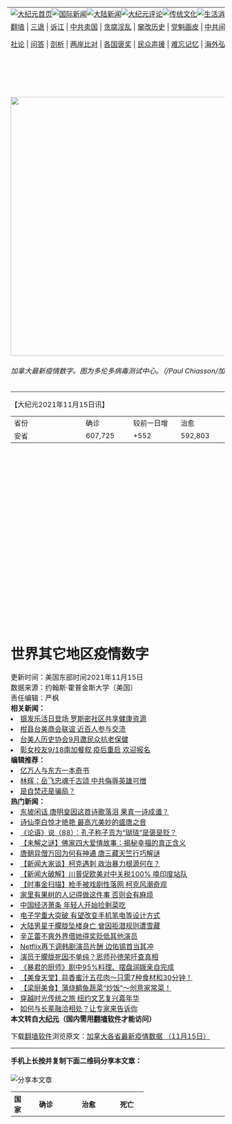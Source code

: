 <a name="1" id="1" target="_blank"></a><span id="1"></span>
<table align=center border="0"><tr><td colspan="2" VALIGN=TOP><a href="https://github.com/1992513/djy/blob/master/gb/nf1351518.md#1"><img src="https://raw.githubusercontent.com/1992513/www/master/t/djy/1.jpg" title="大纪元首页" alt="大纪元首页"></a><a href="https://github.com/1992513/djy/blob/master/gb/n24hr.md#1"><img src="https://raw.githubusercontent.com/1992513/www/master/t/djy/3.jpg" title="国际新闻" alt="国际新闻"></a><a href="https://github.com/1992513/djy/blob/master/gb/nsc413.md#1"><img src="https://raw.githubusercontent.com/1992513/www/master/t/djy/4.jpg" title="大陆新闻" alt="大陆新闻"></a><a href="https://github.com/1992513/djy/blob/master/gb/news392.md#1"><img src="https://raw.githubusercontent.com/1992513/www/master/t/djy/5.jpg" title="大纪元评论" alt="大纪元评论"></a><a href="https://github.com/1992513/djy/blob/master/gb/news2007.md#1"><img src="https://raw.githubusercontent.com/1992513/www/master/t/djy/6.jpg" title="传统文化" alt="传统文化"></a><a href="https://github.com/1992513/djy/blob/master/gb/news2008.md#1"><img src="https://raw.githubusercontent.com/1992513/www/master/t/djy/7.jpg" title="生活消费" alt="生活消费"></a><a href="https://github.com/1992513/djy/blob/master/gb/ncyule.md#1"><img src="https://raw.githubusercontent.com/1992513/www/master/t/djy/8.jpg" title="娱乐休闲" alt="娱乐休闲"></a><a href="https://github.com/1992513/djy/blob/master/gb/nsc1002.md#1"><img src="https://raw.githubusercontent.com/1992513/www/master/t/djy/9.jpg" title="健康" alt="健康"></a><a href="https://github.com/1992513/djy/blob/master/gb/nf6092.md#1"><img src="https://raw.githubusercontent.com/1992513/www/master/t/djy/10a.jpg" title="独家" alt="独家"></a><a href="https://github.com/1992513/djy/blob/master/gb/nf4514.md#1"><img src="https://raw.githubusercontent.com/1992513/www/master/t/djy/12a.jpg" title="头条要闻" alt="头条要闻"></a></td></tr>
<tr><td colspan="2" VALIGN=TOP><a target="_blank" href="https://github.com/1992513/www/blob/master/README.md?zsrh#1">翻墙</a> | <a target="_blank" href="https://github.com/1992513/djy/blob/master/gb/nf5657.md#1">三退</a> | <a target="_blank" href="https://github.com/1992513/djy/blob/master/gb/nf6124.md#1">诉江</a> | <a target="_blank" href="https://github.com/1992513/djy/blob/master/gb/nf1176117.md#1">中共卖国</a> | <a target="_blank" href="https://github.com/1992513/djy/blob/master/gb/nf5773.md#1">贪腐淫乱</a> | <a target="_blank" href="https://github.com/1992513/djy/blob/master/gb/nf1176115.md#1">窜改历史</a> | <a target="_blank" href="https://github.com/1992513/djy/blob/master/gb/nf1176107.md#1">党魁画皮</a> | <a target="_blank" href="https://github.com/1992513/djy/blob/master/gb/nf1320400.md#1">中共间谍</a> | <a target="_blank" href="https://github.com/1992513/djy/blob/master/gb/nf1176114.md#1">破坏传统</a> | <a target="_blank" href="https://github.com/1992513/ntdtv/blob/master/gb/prog447_1.md#1">恶贯满盈</a> | <a target="_blank" href="https://github.com/1992513/djy/blob/master/gb/ncid278.md#1">人权</a> | <a target="_blank" href="https://github.com/1992513/djy/blob/master/gb/nf1176111.md#1">迫害</a> | <a target="_blank" href="https://gitlab.com/szzdlab/mh-qikan/blob/master/README.md#1">期刊</a> | <a target="_blank" href="https://github.com/1992513/djy/blob/master/gb/nf5562.md#1">伪火</a></p><p><a target="_blank" href="https://github.com/1992513/djy/blob/master/gb/9p.md#1">社论</a> | <a target="_blank" href="https://github.com/1992513/djy/blob/master/gb/nf4378.md#1">问答</a> | <a target="_blank" href="https://github.com/1992513/djy/blob/master/gb/nf5792.md#1">剖析</a> | <a target="_blank" href="https://github.com/1992513/djy/blob/master/gb/nf5735.md#1">两岸比对</a> | <a target="_blank" href="https://github.com/1992513/djy/blob/master/gb/nf6119.md#1">各国褒奖</a> | <a target="_blank" href="https://github.com/1992513/djy/blob/master/gb/nf6120.md#1">民众声援</a> | <a target="_blank" href="https://github.com/1992513/djy/blob/master/gb/nf1188594.md#1">难忘记忆</a> | <a target="_blank" href="https://github.com/1992513/djy/blob/master/gb/nf3180.md#1">海外弘传</a> | <a target="_blank" href="https://github.com/1992513/djy/blob/master/gb/nf5410.md#1">万人上访</a> | <a target="_blank" href="https://github.com/1992513/www/blob/master/README.md?zsrh#1">平台首页</a> | <a target="_blank" href="https://github.com/1992513/djy/blob/master/gb/nf4386.md#1">支持</a> | <a target="_blank" href="https://github.com/1992513/djy/blob/master/gb/nf4389.md#1">真相</a> | <a target="_blank" href="https://github.com/1992513/djy/blob/master/gb/nf5790.md#1">圣缘</a> | <a target="_blank" href="https://github.com/1992513/djy/blob/master/gb/nf4786.md#1">神韵</a></td></tr>
<tr><td VALIGN=TOP width="626"><h2 align=center>加拿大各省最新疫情数据 （11月15日）</h2>
<img width="600" src="https://i.epochtimes.com/assets/uploads/2021/09/id13240328-CP121268511-600x400.jpg" />
<h6>加拿大最新疫情数字。图为多伦多病毒测试中心。（/Paul Chiasson/加通社）</h6>
<hr>
<p>【大纪元2021年11月15日讯】</p>
<div id="canada-data-summary">
<table style="height: 480px;" width="597">
<tbody>
<tr>
<td width="150">省份</td>
<td width="94">确诊</td>
<td width="94">较前一日增</td>
<td width="93">治愈</td>
<td width="72">死亡</td>
<td width="57">死亡增</td>
</tr>
<td width="150">安省</td>
<td width="94">607,725</td>
<td width="94">+552</td>
<td width="93">592,803</td>
<td width="72">9,937</td>
<td width="57">+3</td>
<td width="150">魁省</td>
<td width="94">434,849</td>
<td width="94">+509</td>
<td width="93">417,519</td>
<td width="72">11,546</td>
<td width="57">+1</td>
<td width="150">卑诗省</td>
<td width="94">213,020</td>
<td width="94">+381</td>
<td width="93">206,665</td>
<td width="72">2,273</td>
<td width="57">+16</td>
<td width="150">亚伯塔省</td>
<td width="94">330,098</td>
<td width="94">+286</td>
<td width="93">321,082</td>
<td width="72">3,188</td>
<td width="57">+17</td>
<td width="150">萨省</td>
<td width="94">79,594</td>
<td width="94">+97</td>
<td width="93">77,497</td>
<td width="72">896</td>
<td width="57">+2</td>
<td width="150">曼省</td>
<td width="94">65,763</td>
<td width="94">+392</td>
<td width="93">62,991</td>
<td width="72">1,273</td>
<td width="57">+4</td>
<td width="150">新斯科舍省</td>
<td width="94">7,913</td>
<td width="94">+99</td>
<td width="93">7,545</td>
<td width="72">103</td>
<td width="57">?+1</td>
<td width="150">新布伦瑞克省</td>
<td width="94">7,234</td>
<td width="94">+40</td>
<td width="93">6,586</td>
<td width="72">122</td>
<td width="57"></td>
<td width="150">爱德华王子岛</td>
<td width="94">328</td>
<td width="94">+1</td>
<td width="93">320</td>
<td width="72">0</td>
<td width="150">纽芬兰拉布拉多</td>
<td width="94">2,027</td>
<td width="94">+2</td>
<td width="93">1,972</td>
<td width="72">17</td>
<td width="150">西北地区</td>
<td width="94">2,001</td>
<td width="94"></td>
<td width="93">1,864</td>
<td width="72">12</td>
<td width="150">育空</td>
<td width="94">1,278</td>
<td width="93">998</td>
<td width="72">11</td>
<td width="150">努纳武特</td>
<td width="94">674</td>
<td width="93">670</td>
<td width="72">4</td>
<td width="150">其它（邮轮归国）</td>
<td width="94">13</td>
<td width="93">13</td>
<td width="72">?0</td>
<td width="150">总数</td>
<td width="94">1,752,517</td>
<td width="94">+2,456</td>
<td width="93">1,698,525</td>
<td width="72">29,382</td>
<td width="57">+45</td>
</tbody>
</table>
</div>
<div>
<div id="canada-data-summary"></div>
<h1>世界其它地区疫情数字</h1>
<table class="table table-hover">
<thead>
<th scope="col">国家</th>
<th scope="col">确诊</th>
<th scope="col">治愈</th>
<th scope="col">死亡</th>
</thead>
<tbody data-role="body">
<th scope="row">美国</th>
<td>48069870</td>
<td>38045515</td>
<td>784764</td>
<th scope="row">印度</th>
<td>34447536</td>
<td>33849785</td>
<td>463655</td>
<th scope="row">巴西</th>
<td>21960766</td>
<td>21162046</td>
<td>611384</td>
<th scope="row">英国</th>
<td>9600369</td>
<td>7863878</td>
<td>142945</td>
<th scope="row">俄罗斯</th>
<td>9109094</td>
<td>7812557</td>
<td>256597</td>
<th scope="row">土耳其</th>
<td>8432018</td>
<td>7914217</td>
<td>73746</td>
<th scope="row">法国</th>
<td>7290886</td>
<td>7015612</td>
<td>118224</td>
<th scope="row">伊朗</th>
<td>6045212</td>
<td>5708253</td>
<td>128272</td>
<th scope="row">阿根廷</th>
<td>5307159</td>
<td>5173493</td>
<td>116250</td>
<th scope="row">德国</th>
<td>5068919</td>
<td>4494300</td>
<td>98361</td>
<th scope="row">西班牙</th>
<td>5056954</td>
<td>4894422</td>
<td>87716</td>
<th scope="row">哥伦比亚</th>
<td>5034266</td>
<td>4874808</td>
<td>127833</td>
<th scope="row">意大利</th>
<td>4865260</td>
<td>4611566</td>
<td>132819</td>
<th scope="row">印度尼西亚</th>
<td>4251076</td>
<td>4098884</td>
<td>143670</td>
<th scope="row">墨西哥</th>
<td>3845733</td>
<td>3206890</td>
<td>291147</td>
<th scope="row">乌克兰</th>
<td>3228441</td>
<td>2642459</td>
<td>77147</td>
<th scope="row">波兰</th>
<td>3214023</td>
<td>2817206</td>
<td>78879</td>
<th scope="row">南非</th>
<td>2926075</td>
<td>2819870</td>
<td>89489</td>
<th scope="row">菲律宾</th>
<td>2818511</td>
<td>2745777</td>
<td>45709</td>
<th scope="row">马来西亚</th>
<td>2551452</td>
<td>2455767</td>
<td>29729</td>
<th scope="row">荷兰</th>
<td>2314304</td>
<td>2025305</td>
<td>18750</td>
<th scope="row">秘鲁</th>
<td>2214543</td>
<td>1720665</td>
<td>200635</td>
<th scope="row">伊拉克</th>
<td>2070076</td>
<td>2026387</td>
<td>23536</td>
<th scope="row">泰国</th>
<td>2024753</td>
<td>1910509</td>
<td>20079</td>
<th scope="row">捷克</th>
<td>1896075</td>
<td>1722749</td>
<td>31541</td>
<th scope="row">罗马尼亚</th>
<td>1744440</td>
<td>1587856</td>
<td>53264</td>
<th scope="row">智利</th>
<td>1728767</td>
<td>1631261</td>
<td>38001</td>
<th scope="row">日本</th>
<td>1725201</td>
<td>1705474</td>
<td>18327</td>
<th scope="row">孟加拉国</th>
<td>1572735</td>
<td>1536744</td>
<td>27926</td>
<th scope="row">比利时</th>
<td>1484712</td>
<td>1242741</td>
<td>26321</td>
<th scope="row">以色列</th>
<td>1337781</td>
<td>1324018</td>
<td>8143</td>
<th scope="row">巴基斯坦</th>
<td>1279876</td>
<td>1228473</td>
<td>28612</td>
<th scope="row">塞尔维亚</th>
<td>1214650</td>
<td>1114763</td>
<td>10896</td>
<th scope="row">瑞典</th>
<td>1182471</td>
<td>1147455</td>
<td>15051</td>
<th scope="row">葡萄牙</th>
<td>1108462</td>
<td>1051839</td>
<td>18265</td>
<th scope="row">越南</th>
<td>1035138</td>
<td>864516</td>
<td>23183</td>
<th scope="row">奥地利</th>
<td>971541</td>
<td>842934</td>
<td>11746</td>
<th scope="row">匈牙利</th>
<td>960844</td>
<td>825775</td>
<td>32171</td>
<th scope="row">古巴</th>
<td>959064</td>
<td>948969</td>
<td>8283</td>
<th scope="row">哈萨克斯坦</th>
<td>957537</td>
<td>915369</td>
<td>12434</td>
<th scope="row">摩洛哥</th>
<td>948271</td>
<td>930236</td>
<td>14746</td>
<th scope="row">瑞士</th>
<td>918745</td>
<td>844708</td>
<td>11363</td>
<th scope="row">约旦</th>
<td>895564</td>
<td>853406</td>
<td>11255</td>
<th scope="row">希腊</th>
<td>838824</td>
<td>743826</td>
<td>16838</td>
<th scope="row">尼泊尔</th>
<td>817333</td>
<td>798544</td>
<td>11478</td>
<th scope="row">格鲁吉亚</th>
<td>785911</td>
<td>722399</td>
<td>11057</td>
<th scope="row">阿拉伯联合酋长国</th>
<td>741006</td>
<td>735638</td>
<td>2144</td>
<th scope="row">突尼斯</th>
<td>715716</td>
<td>689585</td>
<td>25315</td>
<th scope="row">保加利亚</th>
<td>658870</td>
<td>520208</td>
<td>26555</td>
<th scope="row">黎巴嫩</th>
<td>652966</td>
<td>624767</td>
<td>8588</td>
<th scope="row">白俄罗斯</th>
<td>629271</td>
<td>609243</td>
<td>4861</td>
<th scope="row">危地马拉</th>
<td>610034</td>
<td>591882</td>
<td>15730</td>
<th scope="row">哥斯达黎加</th>
<td>564662</td>
<td>530682</td>
<td>7223</td>
<th scope="row">斯洛伐克</th>
<td>563445</td>
<td>472092</td>
<td>13598</td>
<th scope="row">阿塞拜疆</th>
<td>561925</td>
<td>523660</td>
<td>7471</td>
<th scope="row">斯里兰卡</th>
<td>552274</td>
<td>524311</td>
<td>14016</td>
<th scope="row">沙特阿拉伯</th>
<td>549260</td>
<td>538329</td>
<td>8816</td>
<th scope="row">克罗地亚</th>
<td>539887</td>
<td>495889</td>
<td>9936</td>
<th scope="row">玻利维亚</th>
<td>523485</td>
<td>482744</td>
<td>19017</td>
<th scope="row">厄瓜多尔</th>
<td>521792</td>
<td>443880</td>
<td>33088</td>
<th scope="row">缅甸</th>
<td>513962</td>
<td>484992</td>
<td>18946</td>
<th scope="row">爱尔兰</th>
<td>503018</td>
<td>409700</td>
<td>5566</td>
<th scope="row">巴拿马</th>
<td>474621</td>
<td>465473</td>
<td>7343</td>
<th scope="row">巴拉圭</th>
<td>462003</td>
<td>445028</td>
<td>16340</td>
<th scope="row">立陶宛</th>
<td>444181</td>
<td>401124</td>
<td>6344</td>
<th scope="row">巴勒斯坦</th>
<td>427034</td>
<td>419328</td>
<td>4493</td>
<th scope="row">丹麦</th>
<td>426992</td>
<td>387199</td>
<td>2772</td>
<th scope="row">委内瑞拉</th>
<td>419745</td>
<td>405840</td>
<td>5026</td>
<th scope="row">科威特</th>
<td>413034</td>
<td>410295</td>
<td>2462</td>
<th scope="row">韩国</th>
<td>397466</td>
<td>362834</td>
<td>3115</td>
<th scope="row">多米尼加</th>
<td>397016</td>
<td>388077</td>
<td>4170</td>
<th scope="row">乌拉圭</th>
<td>396677</td>
<td>388670</td>
<td>6102</td>
<th scope="row">斯洛文尼亚</th>
<td>379964</td>
<td>332168</td>
<td>4953</td>
<th scope="row">洪都拉斯</th>
<td>376967</td>
<td>117912</td>
<td>10353</td>
<th scope="row">蒙古国</th>
<td>373344</td>
<td>313256</td>
<td>1888</td>
<th scope="row">埃塞俄比亚</th>
<td>368979</td>
<td>345903</td>
<td>6630</td>
<th scope="row">利比亚</th>
<td>365237</td>
<td>318816</td>
<td>5307</td>
<th scope="row">摩尔多瓦</th>
<td>353778</td>
<td>333622</td>
<td>8549</td>
<th scope="row">埃及</th>
<td>344907</td>
<td>288114</td>
<td>19567</td>
<th scope="row">亚美尼亚</th>
<td>329341</td>
<td>295722</td>
<td>7055</td>
<th scope="row">阿曼</th>
<td>304437</td>
<td>299853</td>
<td>4113</td>
<th scope="row">巴林</th>
<td>277246</td>
<td>275614</td>
<td>1393</td>
<th scope="row">波黑</th>
<td>265149</td>
<td>192218</td>
<td>12075</td>
<th scope="row">肯尼亚</th>
<td>254309</td>
<td>247682</td>
<td>5319</td>
<th scope="row">卡塔尔</th>
<td>241232</td>
<td>238965</td>
<td>611</td>
<th scope="row">拉脱维亚</th>
<td>240762</td>
<td>216645</td>
<td>3765</td>
<th scope="row">新加坡</th>
<td>239272</td>
<td>215994</td>
<td>594</td>
<th scope="row">挪威</th>
<td>229309</td>
<td>88952</td>
<td>951</td>
<th scope="row">尼日利亚</th>
<td>213177</td>
<td>205770</td>
<td>2968</td>
<th scope="row">爱沙尼亚</th>
<td>212607</td>
<td>184487</td>
<td>1690</td>
<th scope="row">赞比亚</th>
<td>209996</td>
<td>206209</td>
<td>3666</td>
<th scope="row">北马其顿</th>
<td>209449</td>
<td>193781</td>
<td>7337</td>
<th scope="row">阿尔及利亚</th>
<td>208104</td>
<td>142776</td>
<td>5991</td>
<th scope="row">博茨瓦纳</th>
<td>194129</td>
<td>190863</td>
<td>2416</td>
<th scope="row">阿尔巴尼亚</th>
<td>193269</td>
<td>181839</td>
<td>2997</td>
<th scope="row">澳大利亚</th>
<td>190624</td>
<td>167278</td>
<th scope="row">乌兹别克斯坦</th>
<td>189915</td>
<td>186191</td>
<td>1358</td>
<th scope="row">吉尔吉斯斯坦</th>
<td>182425</td>
<td>176909</td>
<td>2707</td>
<th scope="row">芬兰</th>
<td>170285</td>
<td>46000</td>
<td>1230</td>
<th scope="row">阿富汗</th>
<td>156610</td>
<td>129263</td>
<td>7294</td>
<th scope="row">黑山</th>
<td>152411</td>
<td>145557</td>
<td>2216</td>
<th scope="row">莫桑比克</th>
<td>151432</td>
<td>149403</td>
<td>1936</td>
<th scope="row">津巴布韦</th>
<td>133438</td>
<td>128287</td>
<td>4697</td>
<th scope="row">加纳</th>
<td>130710</td>
<td>128506</td>
<td>1207</td>
<th scope="row">纳米比亚</th>
<td>129060</td>
<td>125354</td>
<td>3564</td>
<th scope="row">乌干达</th>
<td>126965</td>
<td>97025</td>
<td>3239</td>
<th scope="row">塞浦路斯</th>
<td>124225</td>
<td>90755</td>
<td>577</td>
<th scope="row">柬埔寨</th>
<td>119588</td>
<td>115979</td>
<td>2872</td>
<th scope="row">萨尔瓦多</th>
<td>118041</td>
<td>101092</td>
<td>3731</td>
<th scope="row">喀麦隆</th>
<td>106190</td>
<td>102716</td>
<td>1770</td>
<th scope="row">卢旺达</th>
<td>100148</td>
<td>45519</td>
<td>1338</td>
<th scope="row">牙买加</th>
<td>90311</td>
<td>60847</td>
<td>2329</td>
<th scope="row">马尔代夫</th>
<td>89999</td>
<td>87538</td>
<td>247</td>
<th scope="row">卢森堡</th>
<td>84738</td>
<td>81273</td>
<td>859</td>
<th scope="row">塞内加尔</th>
<td>73958</td>
<td>72063</td>
<td>1881</td>
<th scope="row">安哥拉</th>
<td>64913</td>
<td>61687</td>
<td>1727</td>
<th scope="row">特立尼达和多巴哥</th>
<td>62670</td>
<td>53829</td>
<td>1870</td>
<th scope="row">马拉维</th>
<td>61845</td>
<td>58623</td>
<td>2302</td>
<th scope="row">科特迪瓦</th>
<td>61511</td>
<td>60400</td>
<td>702</td>
<th scope="row">刚果（金）</th>
<td>57803</td>
<td>50930</td>
<td>1099</td>
<th scope="row">留尼汪岛</th>
<td>55865</td>
<td>54058</td>
<td>376</td>
<th scope="row">老挝</th>
<td>55018</td>
<td>6558</td>
<td>104</td>
<th scope="row">瓜德罗普</th>
<td>54920</td>
<td>2250</td>
<td>745</td>
<th scope="row">斐济</th>
<td>52429</td>
<td>50450</td>
<td>694</td>
<th scope="row">苏里南</th>
<td>50078</td>
<td>29529</td>
<td>1139</td>
<th scope="row">斯威士兰</th>
<td>46472</td>
<td>45204</td>
<td>1245</td>
<th scope="row">叙利亚</th>
<td>46421</td>
<td>27773</td>
<td>2672</td>
<th scope="row">法属圭亚那</th>
<td>45445</td>
<td>11254</td>
<td>322</td>
<th scope="row">马提尼克</th>
<td>43881</td>
<td>700</td>
<th scope="row">马达加斯加</th>
<td>43672</td>
<td>41322</td>
<td>964</td>
<th scope="row">苏丹</th>
<td>40238</td>
<td>32905</td>
<td>3099</td>
<th scope="row">法属波利尼西亚</th>
<td>40178</td>
<td>33500</td>
<td>636</td>
<th scope="row">佛得角</th>
<td>38299</td>
<td>37867</td>
<td>350</td>
<th scope="row">马耳他</th>
<td>38255</td>
<td>36797</td>
<td>462</td>
<th scope="row">毛里塔尼亚</th>
<td>38188</td>
<td>36636</td>
<td>807</td>
<th scope="row">圭亚那合作共和国</th>
<td>36872</td>
<td>33598</td>
<td>959</td>
<th scope="row">加蓬</th>
<td>36787</td>
<td>30360</td>
<td>268</td>
<th scope="row">巴布亚新几内亚</th>
<td>32985</td>
<td>31244</td>
<td>436</td>
<th scope="row">几内亚</th>
<td>30715</td>
<td>29650</td>
<td>387</td>
<th scope="row">伯利兹</th>
<td>29105</td>
<td>26741</td>
<td>544</td>
<th scope="row">坦桑尼亚</th>
<td>26208</td>
<td>183</td>
<td>725</td>
<th scope="row">多哥</th>
<td>26167</td>
<td>25816</td>
<td>243</td>
<th scope="row">贝宁</th>
<td>24833</td>
<td>24546</td>
<td>161</td>
<th scope="row">海地</th>
<td>24635</td>
<td>20703</td>
<td>708</td>
<th scope="row">索马里</th>
<td>22837</td>
<td>11189</td>
<td>1313</td>
<th scope="row">塞舌尔</th>
<td>22722</td>
<td>22313</td>
<td>122</td>
<th scope="row">巴哈马</th>
<td>22601</td>
<td>21525</td>
<td>665</td>
<th scope="row">巴巴多斯</th>
<td>22316</td>
<td>13639</td>
<td>194</td>
<th scope="row">莱索托</th>
<td>21691</td>
<td>13098</td>
<td>661</td>
<th scope="row">马约特</th>
<td>20790</td>
<td>2964</td>
<td>185</td>
<th scope="row">布隆迪</th>
<td>20221</td>
<td>773</td>
<td>38</td>
<th scope="row">东帝汶</th>
<td>19810</td>
<td>19682</td>
<th scope="row">毛里求斯</th>
<td>18979</td>
<td>1854</td>
<td>240</td>
<th scope="row">刚果（布）</th>
<td>18390</td>
<td>12421</td>
<td>319</td>
<th scope="row">库拉索</th>
<td>17234</td>
<td>16961</td>
<td>175</td>
<th scope="row">塔吉克斯坦</th>
<td>17091</td>
<td>16965</td>
<td>124</td>
<th scope="row">尼加拉瓜</th>
<td>16877</td>
<td>4225</td>
<td>207</td>
<th scope="row">马里</th>
<td>16679</td>
<td>14859</td>
<td>588</td>
<th scope="row">阿鲁巴</th>
<td>16089</td>
<td>15782</td>
<td>172</td>
<th scope="row">安道尔</th>
<td>15907</td>
<td>15458</td>
<td>130</td>
<th scope="row">冰岛</th>
<td>15741</td>
<td>14015</td>
<td>34</td>
<th scope="row">布基纳法索</th>
<td>15281</td>
<td>14833</td>
<td>234</td>
<th scope="row">海峡群岛</th>
<td>15045</td>
<td>13643</td>
<td>100</td>
<th scope="row">文莱</th>
<td>14215</td>
<td>13562</td>
<td>96</td>
<th scope="row">吉布提</th>
<td>13496</td>
<td>13284</td>
<td>186</td>
<th scope="row">赤道几内亚</th>
<td>13485</td>
<td>13110</td>
<td>168</td>
<th scope="row">圣卢西亚</th>
<td>12837</td>
<td>12318</td>
<td>270</td>
<th scope="row">南苏丹</th>
<td>12590</td>
<td>12169</td>
<td>133</td>
<th scope="row">中非共和国</th>
<td>11666</td>
<td>6859</td>
<td>101</td>
<th scope="row">新喀里多尼亚</th>
<td>11620</td>
<td>55</td>
<td>272</td>
<th scope="row">马恩岛</th>
<td>10296</td>
<td>9885</td>
<td>64</td>
<th scope="row">冈比亚</th>
<td>9980</td>
<td>9624</td>
<td>341</td>
<th scope="row">也门</th>
<td>6665</td>
<td>1926</td>
<th scope="row">新西兰</th>
<td>8866</td>
<td>5176</td>
<th scope="row">厄立特里亚</th>
<td>7063</td>
<td>6863</td>
<td>51</td>
<th scope="row">尼日尔</th>
<td>6703</td>
<td>6235</td>
<td>232</td>
<th scope="row">直布罗陀</th>
<td>6561</td>
<td>98</td>
<th scope="row">几内亚比绍</th>
<td>6402</td>
<td>6080</td>
<td>144</td>
<th scope="row">塞拉利昂</th>
<td>6396</td>
<td>4393</td>
<td>121</td>
<th scope="row">格林纳达</th>
<td>5863</td>
<td>5601</td>
<td>200</td>
<th scope="row">利比里亚</th>
<td>5818</td>
<td>5458</td>
<td>287</td>
<th scope="row">百慕大</th>
<td>5708</td>
<td>5544</td>
<td>106</td>
<th scope="row">圣马力诺</th>
<td>5654</td>
<td>5460</td>
<td>92</td>
<th scope="row">多米尼克</th>
<td>5336</td>
<td>4937</td>
<td>35</td>
<th scope="row">圣文森特和格林纳丁斯</th>
<td>5326</td>
<td>3981</td>
<td>72</td>
<th scope="row">乍得</th>
<td>5105</td>
<td>4874</td>
<th scope="row">圣马丁岛</th>
<td>4542</td>
<td>4434</td>
<td>75</td>
<th scope="row">科摩罗</th>
<td>4396</td>
<td>4161</td>
<td>149</td>
<th scope="row">开曼群岛</th>
<td>4203</td>
<td>1352</td>
<td>2</td>
<th scope="row">安提瓜和巴布达</th>
<td>4118</td>
<td>3902</td>
<td>107</td>
<th scope="row">列支敦士登</th>
<td>3822</td>
<td>3615</td>
<td>61</td>
<th scope="row">圣多美和普林西比</th>
<td>3651</td>
<td>56</td>
<th scope="row">摩纳哥</th>
<td>3486</td>
<td>3407</td>
<td>36</td>
<th scope="row">特克斯和凯科斯群岛</th>
<td>3045</td>
<td>2966</td>
<td>23</td>
<th scope="row">法罗群岛</th>
<td>2482</td>
<td>10</td>
<th scope="row">圣基茨和尼维斯</th>
<td>2749</td>
<td>2649</td>
<td>27</td>
<th scope="row">英属维尔京群岛</th>
<td>2725</td>
<td>37</td>
<th scope="row">不丹</th>
<td>2625</td>
<td>2616</td>
<td>3</td>
<th scope="row">圣巴泰勒米岛</th>
<td>1589</td>
<td>6</td>
<th scope="row">安圭拉</th>
<td>1137</td>
<td>1053</td>
<td>4</td>
<th scope="row">格陵兰岛</th>
<td>1039</td>
<td>884</td>
<td>0</td>
<th scope="row">钻石公主号邮轮</th>
<td>712</td>
<td>699</td>
<td>13</td>
<th scope="row">瓦利斯和富图纳群岛</th>
<td>445</td>
<td>438</td>
<td>7</td>
<th scope="row">马尔维纳斯群岛</th>
<td>68</td>
<th scope="row">蒙特塞拉特</th>
<td>41</td>
<td>40</td>
<td>1</td>
<th scope="row">圣皮埃尔</th>
<td>32</td>
<th scope="row">梵蒂冈</th>
<th scope="row">所罗门群岛</th>
<td>20</td>
<th scope="row">帕劳共和国</th>
<td>8</td>
<th scope="row">瓦努阿图共和国</th>
<th scope="row">马绍尔群岛</th>
<th scope="row">萨摩亚独立国</th>
<th scope="row">圣赫勒拿</th>
<th scope="row">汤加王国</th>
<th scope="row">密克罗尼西亚</th>
<div class="bottombox text-center">更新时间：美国东部时间2021年11月15日<br />
数据来源：约翰斯·霍普金斯大学（美国）<br />
责任编辑：严枫</div>
<strong>相关新闻：</strong>
<li><a href="https://github.com/1992513/djy/blob/master/gb/25/9/3/n14587214.md#1">银发乐活日登场 罗斯密社区共享健康资源</a></li>
<li><a href="https://github.com/1992513/djy/blob/master/gb/25/9/1/n14585212.md#1">柑县台美商会联谊 近百人参与交流</a></li>
<li><a href="https://github.com/1992513/djy/blob/master/gb/25/9/1/n14585196.md#1">台美人历史协会9月邀民众抗老保健</a></li>
<li><a href="https://github.com/1992513/djy/blob/master/gb/25/9/1/n14585123.md#1">彰女校友9/18南加餐叙 疫后重启 欢迎报名</a></li>
<strong>编辑推荐：</strong>
<li><a href="https://github.com/1992513/djy/blob/master/gb/17/5/26/n9191512.md?dfh#1" target="_blank">亿万人与东方一本奇书</a></li><li><a href="https://github.com/1992513/djy/blob/master/gb/19/1/21/n10990583.md#1" target="_blank">林辉：岳飞忠魂千古颂 中共侮辱英雄可憎</a></li><li><a href="https://github.com/1992513/djy/blob/master/gb/8/3/29/n2063507.md#1" target="_blank">是自焚还是骗局？</a></li>
<strong>热门新闻：</strong>
<li><a href="https://github.com/1992513/djy/blob/master/gb/25/8/23/n14579437.md#1">东坡闲话 唐明皇因这首诗歌落泪 果真一诗成谶？</a></li>
<li><a href="https://github.com/1992513/djy/blob/master/gb/25/6/8/n14526856.md#1">诗仙李白惊才绝艳 最高亢美妙的盛唐之音</a></li>
<li><a href="https://github.com/1992513/djy/blob/master/gb/25/9/4/n14587803.md#1">《论语》说（88）：孔子称子贡为“瑚琏”是褒是贬？</a></li>
<li><a href="https://github.com/1992513/djy/blob/master/gb/25/9/6/n14588973.md#1">【未解之谜】佛家四大爱情故事：揭秘幸福的真正含义</a></li>
<li><a href="https://github.com/1992513/djy/blob/master/gb/25/8/19/n14576555.md#1">唐朝异僧万回为何有神通 唐三藏天竺行巧解谜</a></li>
<li><a href="https://github.com/1992513/djy/blob/master/gb/25/9/12/n14593402.md#1">【新闻大家谈】柯克遇刺 政治暴力根源何在？</a></li>
<li><a href="https://github.com/1992513/djy/blob/master/gb/25/9/12/n14593411.md#1">【新闻大破解】川普促欧美对中关税100% 唤印度站队</a></li>
<li><a href="https://github.com/1992513/djy/blob/master/gb/25/9/13/n14593664.md#1">【时事金扫描】枪手被戏剧性落网 柯克风潮奇观</a></li>
<li><a href="https://github.com/1992513/djy/blob/master/gb/25/9/12/n14593001.md#1">家里有果树的人记得做这件事 否则会有麻烦</a></li>
<li><a href="https://github.com/1992513/djy/blob/master/gb/25/9/12/n14593014.md#1">中国经济萧条 年轻人开始捡剩菜吃</a></li>
<li><a href="https://github.com/1992513/djy/blob/master/gb/25/9/11/n14592493.md#1">电子学重大突破 有望改变手机笔电等设计方式</a></li>
<li><a href="https://github.com/1992513/djy/blob/master/gb/25/9/11/n14592504.md#1">大陆男星于朦胧坠楼身亡 曾因拒潜规则遭雪藏</a></li>
<li><a href="https://github.com/1992513/djy/blob/master/gb/25/9/12/n14592616.md#1">辛芷蕾不爽外界借她得奖贬低其他演员</a></li>
<li><a href="https://github.com/1992513/djy/blob/master/gb/25/9/12/n14593512.md#1">Netflix再下调韩剧演员片酬 边佑锡首当其冲</a></li>
<li><a href="https://github.com/1992513/djy/blob/master/gb/25/9/14/n14594072.md#1">演员于朦胧死因不单纯？恩师孙德荣吁查真相</a></li>
<li><a href="https://github.com/1992513/djy/blob/master/gb/25/9/11/n14592184.md#1">《暴君的厨师》剧中95%料理、摆盘润娥亲自完成</a></li>
<li><a href="https://github.com/1992513/djy/blob/master/gb/25/9/13/n14593565.md#1">【美食天堂】蒜香蜜汁五花肉～只需7种食材和30分钟！</a></li>
<li><a href="https://github.com/1992513/djy/blob/master/gb/25/7/19/n14555528.md#1">【梁厨美食】蒲烧鲷鱼蔬菜“炒饭”～创意家常菜！</a></li>
<li><a href="https://github.com/1992513/djy/blob/master/gb/25/9/12/n14593320.md#1">穿越时光传统之旅 纽约文艺复兴嘉年华</a></li>
<li><a href="https://github.com/1992513/djy/blob/master/gb/25/8/30/n14584337.md#1">如何与长辈融洽相处？让专家来告诉你</a></li>
<strong>本文转自<a href="https://www.epochtimes.com">大纪元</a>（国内需用<a href="https://github.com/1992513/www/blob/master/README.md#8">翻墙软件</a>才能访问）</strong><p>下载<a href="https://github.com/1992513/www/blob/master/README.md#8">翻墙软件</a>浏览原文：<a href="https://www.epochtimes.com/gb/21/9/17/n13240319.htm">加拿大各省最新疫情数据 （11月15日）</a></p><hr>
<strong>手机上长按并复制下面二维码分享本文章：</strong><br><br><img src="https://quickchart.io/qr?size=256&text=https://github.com/1992513/djy/blob/master/gb/21/9/17/n13240319.md%231" title="分享本文章"></td><td VALIGN=TOP><a href="https://github.com/1992513/djy/blob/master/gb/16/1/21/n4622075.md?dfh#1" target="_blank"><img src="https://raw.githubusercontent.com/1992513/djy/master/gb/300/wei-f1.jpg" title="中共的伪火骗局"  alt="中共的伪火骗局"></a><br><a href="https://github.com/1992513/www/blob/master/README.md?dfh#9" target="_blank"><img src="https://raw.githubusercontent.com/1992513/djy/master/gb/300/yong-h.jpg" title="永恒的见证"  alt="永恒的见证"></a><br><a href="https://github.com/1992513/djy/blob/master/gb/13/9/29/n3974789.md?dfh#1" target="_blank"><img src="https://raw.githubusercontent.com/1992513/djy/master/gb/300/shang-lnz.jpg" title="善良女子被中共投男牢"  alt="善良女子被中共投男牢"></a><br><a href="https://github.com/1992513/djy/blob/master/gb/16/3/16/n4663449.md?dfh#1" target="_blank"><img src="https://raw.githubusercontent.com/1992513/djy/master/gb/300/huo-z3.jpg" title="警卫目击活摘器官"  alt="警卫目击活摘器官"></a><br><a href="https://github.com/1992513/djy/blob/master/gb/16/8/7/n8177641.md?dfh#1" target="_blank"><img src="https://raw.githubusercontent.com/1992513/djy/master/gb/300/huo-z4.jpg" title="证人描述活摘恐怖"  alt="证人描述活摘恐怖"></a><br><a href="https://github.com/1992513/djy/blob/master/gb/10/4/19/n2881569.md?dfh#1" target="_blank"><img src="https://raw.githubusercontent.com/1992513/djy/master/gb/300/huo-z1.jpg" title="揭开活摘器官黑幕"  alt="揭开活摘器官黑幕"></a><br><a href="https://github.com/1992513/djy/blob/master/gb/10/11/7/n3077476.md?dfh#1" target="_blank"><img src="https://raw.githubusercontent.com/1992513/djy/master/gb/300/ma-ks.jpg" title="马克思的成魔之路"  alt="马克思的成魔之路"></a><br><a href="https://github.com/1992513/djy/blob/master/gb/14/6/9/n4173977.md?dfh#1" target="_blank"><img src="https://raw.githubusercontent.com/1992513/djy/master/gb/300/chang-zs.jpg" title="藏字石 蕴天机"  alt="藏字石 蕴天机"></a><br><a href="https://github.com/1992513/djy/blob/master/gb/18/5/10/n10381511.md?dfh#1" target="_blank"><img src="https://raw.githubusercontent.com/1992513/djy/master/gb/300/st1.jpg" title="关注三亿人三退"  alt="关注三亿人三退"></a><br><a href="https://github.com/1992513/djy/blob/master/gb/18/3/21/n10237682.md?dfh#1" target="_blank"><img src="https://raw.githubusercontent.com/1992513/djy/master/gb/300/jie-t.jpg" title="解体中共复兴中华"  alt="解体中共复兴中华"></a><br><a href="https://github.com/1992513/djy/blob/master/gb/9/2/9/n2422991.md?dfh#1" target="_blank"><img src="https://raw.githubusercontent.com/1992513/djy/master/gb/300/gao-zs.jpg" title="中共迫害良心律师"  alt="中共迫害良心律师"></a><br><a href="https://github.com/1992513/djy/blob/master/gb/18/12/9/n10900044.md?dfh#1" target="_blank"><img src="https://raw.githubusercontent.com/1992513/djy/master/gb/300/sj1.jpg" title="三百多万人举报江泽民"  alt="三百多万人举报江泽民"></a><br><a href="https://github.com/1992513/djy/blob/master/gb/18/8/28/n10672014.md?dfh#1" target="_blank"><img src="https://raw.githubusercontent.com/1992513/djy/master/gb/300/sj2.jpg" title="这些官员为何起诉江泽民"  alt="这些官员为何起诉江泽民"></a><br><a href="https://github.com/1992513/djy/blob/master/gb/8/12/18/n2367165.md?dfh#1" target="_blank"><img src="https://raw.githubusercontent.com/1992513/djy/master/gb/300/liangan.jpg" title="海峡两岸的强烈对比"  alt="海峡两岸的强烈对比"></a><br><a href="https://github.com/1992513/djy/blob/master/gb/15/12/10/n4593139.md?dfh#1" target="_blank"><img src="https://raw.githubusercontent.com/1992513/djy/master/gb/300/jia-ndzl.jpg" title="加拿大总理的贺信"  alt="加拿大总理的贺信"></a><br><a href="https://github.com/1992513/djy/blob/master/gb/11/6/17/n3289382.md?dfh#1" target="_blank"><img src="https://raw.githubusercontent.com/1992513/djy/master/gb/300/xiao-wd.jpg" title="探寻真相兼听则明"  alt="探寻真相兼听则明"></a><br><a href="https://github.com/1992513/djy/blob/master/gb/18/10/27/n10812623.md?dfh#1" target="_blank"><img src="https://raw.githubusercontent.com/1992513/djy/master/gb/300/yindu.jpg" title="印度媒体报道东方"  alt="印度媒体报道东方"></a><br><a href="https://github.com/1992513/djy/blob/master/gb/18/6/9/n10469652.md?dfh#1" target="_blank"><img src="https://raw.githubusercontent.com/1992513/djy/master/gb/300/xie-j.jpg" title="不一样的海外校园"  alt="不一样的海外校园"></a><br><a href="https://github.com/1992513/djy/blob/master/gb/7/4/5/n1669415.md?dfh#1" target="_blank"><img src="https://raw.githubusercontent.com/1992513/djy/master/gb/300/li-up.jpg" title="从大师到徒弟的传奇"  alt="从大师到徒弟的传奇"></a><br><a href="https://github.com/1992513/djy/blob/master/gb/17/5/26/n9191512.md?dfh#1" target="_blank"><img src="https://raw.githubusercontent.com/1992513/djy/master/gb/300/zfl2.jpg" title="亿万人与东方一本奇书"  alt="亿万人与东方一本奇书"></a><br><a href="https://github.com/1992513/djy/blob/master/gb/13/11/27/n4020290.md?dfh#1" target="_blank"><img src="https://raw.githubusercontent.com/1992513/djy/master/gb/300/zhen-h.jpg" title="大陆见不到的震撼场面"  alt="大陆见不到的震撼场面"></a><br><a href="https://github.com/1992513/djy/blob/master/gb/15/7/17/n4482910.md?dfh#1" target="_blank"><img src="https://raw.githubusercontent.com/1992513/djy/master/gb/300/dalu-sk.jpg" title="人心向善 大陆当初盛况"  alt="人心向善 大陆当初盛况"></a><br><a href="https://github.com/1992513/djy/blob/master/gb/19/1/5/n10955468.md?dfh#1" target="_blank"><img src="https://raw.githubusercontent.com/1992513/djy/master/gb/300/zfl1.jpg" title="追寻真理 这书讲什么"  alt="追寻真理 这书讲什么"></a><br><a href="https://github.com/1992513/www/blob/master/README.md?dfh#1" target="_blank"><img src="https://raw.githubusercontent.com/1992513/djy/master/gb/300/fq1.jpg" title="下载免费翻墙软件"  alt="下载免费翻墙软件"></a><br></td></tr></table>
